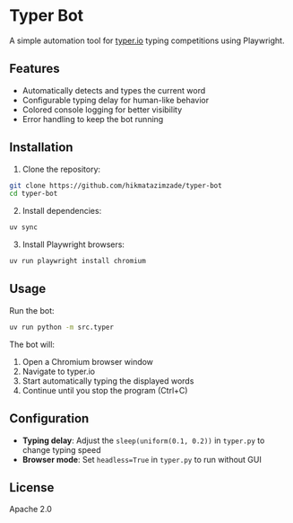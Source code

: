 # Typer Bot

A simple automation tool for [typer.io](https://typer.io/) typing competitions using Playwright.

## Features

- Automatically detects and types the current word
- Configurable typing delay for human-like behavior
- Colored console logging for better visibility
- Error handling to keep the bot running

## Installation

1. Clone the repository:

```bash
git clone https://github.com/hikmatazimzade/typer-bot
cd typer-bot
```

2. Install dependencies:

```bash
uv sync
```

3. Install Playwright browsers:

```bash
uv run playwright install chromium
```

## Usage

Run the bot:

```bash
uv run python -m src.typer
```

The bot will:

1. Open a Chromium browser window
2. Navigate to typer.io
3. Start automatically typing the displayed words
4. Continue until you stop the program (Ctrl+C)

## Configuration

- **Typing delay**: Adjust the `sleep(uniform(0.1, 0.2))` in `typer.py` to change typing speed
- **Browser mode**: Set `headless=True` in `typer.py` to run without GUI

## License

Apache 2.0
